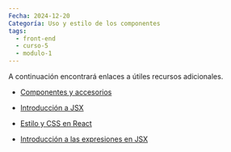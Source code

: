 ```yaml
---
Fecha: 2024-12-20
Categoría: Uso y estilo de los componentes
tags:
  - front-end
  - curso-5
  - modulo-1
---
```

A continuación encontrará enlaces a útiles recursos adicionales.

- [Componentes y accesorios](https://reactjs.org/docs/components-and-props.html)

- [Introducción a JSX](https://reactjs.org/docs/introducing-jsx.html)

- [Estilo y CSS en React](https://reactjs.org/docs/faq-styling.html)

- [Introducción a las expresiones en JSX](https://reactjs.org/docs/introducing-jsx.html#embedding-expressions-in-jsx)